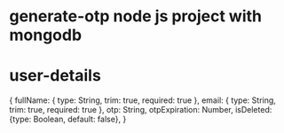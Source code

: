 # generate-otp node js project with mongodb
# user-details
{
    fullName: {
        type: String,
        trim: true,
        required: true
    },
    email: {
        type: String,
        trim: true,
        required: true
    },
    otp: String,
    otpExpiration: Number,
    isDeleted: {type: Boolean, default: false},
}